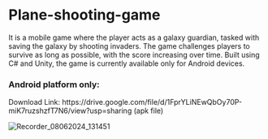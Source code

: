 # Plane-shooting-game

It is a mobile game where the player acts as a galaxy guardian, tasked with saving the galaxy by shooting invaders. The game challenges players to survive as long as possible, with the score increasing over time. Built using C# and Unity, the game is currently available only for Android devices.

<h3>Android platform only:</h3>
Download Link: https://drive.google.com/file/d/1FprYLiNEwQbOy70P-miK7ruzshzfT7N6/view?usp=sharing (apk file)

![Recorder_08062024_131451](https://github.com/Locus-Wong/Plane-shooting-game/assets/125144955/87d213a3-0b7a-4049-aad4-8d9b3935ff1a)

